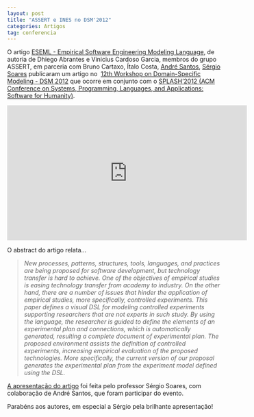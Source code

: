 ```yaml
---
layout: post
title: "ASSERT e INES no DSM'2012"
categories: Artigos
tag: conferencia
---
```


O artigo&nbsp;[ESEML - Empirical Software Engineering Modeling Language](http://www.dsmforum.org/events/DSM12/Papers/Cartaxo.pdf), de autoria de Dhiego Abrantes e Vinicius Cardoso Garcia, membros do grupo ASSERT, em parceria com Bruno Cartaxo, Ítalo Costa,&nbsp;[André Santos](http://www.cin.ufpe.br/~alms/),&nbsp;[Sérgio Soares](http://www.cin.ufpe.br/~scbs/)&nbsp;publicaram um artigo no &nbsp;[12th Workshop on Domain-Specific Modeling - DSM 2012](http://www.dsmforum.org/events/DSM12/)&nbsp;que ocorre&nbsp;em conjunto com o&nbsp;[SPLASH’2012 (ACM Conference on Systems, Programming, Languages, and Applications: Software for Humanity)](http://splashcon.org/2012/).

<iframe width="560" height="315" src="https://www.youtube.com/embed/fqhvt2Ppojw" frameborder="0" allowfullscreen></iframe>

O abstract do artigo relata...

> _New processes, patterns, structures, tools, languages, and practices are being proposed for software development, but technology transfer is hard to achieve. One of the objectives of empirical studies is easing technology transfer from academy to industry. On the other hand, there are a number of issues that hinder the application of empirical studies, more specifically, controlled experiments. This paper defines a visual DSL for modeling controlled experiments supporting researchers that are not experts in such study. By using the language, the researcher is guided to define the elements of an experimental plan and connections, which is automatically generated, resulting a complete document of experimental plan. The proposed environment assists the definition of controlled experiments, increasing empirical evaluation of the proposed technologies. More specifically, the current version of our proposal generates the experimental plan from the experiment model defined using the DSL._

[A apresentação do artigo](http://youtu.be/fqhvt2Ppojw)&nbsp;foi feita pelo professor Sérgio Soares, com colaboração de André Santos, que foram participar do evento.

Parabéns aos autores, em especial a Sérgio pela brilhante apresentação!
